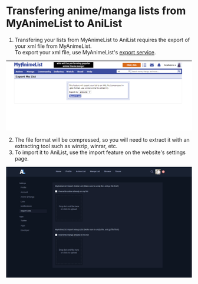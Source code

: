 # Transfering anime/manga lists from MyAnimeList to AniList

1) Transfering your lists from MyAnimeList to AniList requires the export of your xml file from MyAnimeList. <br>
   To export your xml file, use MyAnimeList's [export service](http://myanimelist.net/panel.php?go=export).
   
![exportMyAnimeList](https://github.com/ReStartQ/Courier/blob/main/Preview/exportMyAnimeList.png)   

2) The file format will be compressed, so you will need to extract it with an extracting tool such as winzip, winrar, etc.
3) To import it to AniList, use the import feature on the website's settings page. 

![importAniList](https://github.com/ReStartQ/Courier/blob/main/Preview/importAniList.png)

